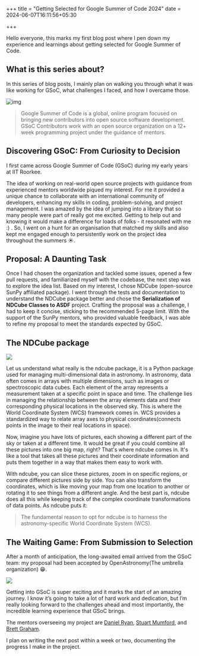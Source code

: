 +++
title = "Getting Selected for Google Summer of Code 2024"
date = 2024-06-07T16:11:56+05:30

+++

Hello everyone, this marks my first blog post where I pen down my experience and learnings about getting selected for Google Summer of Code.

## What is this series about?

In this series of blog posts, I mainly plan on walking you through what it was like working for GSoC, what challenges I faced, and how I overcame those.

![img](/images/GSoC_OA.png)

> Google Summer of Code is a global, online program focused on bringing new contributors into open source software development. GSoC Contributors work with an open source organization on a 12+ week programming project under the guidance of mentors.

## Discovering GSoC: From Curiosity to Decision

I first came across Google Summer of Code (GSoC) during my early years at IIT Roorkee.

The idea of working on real-world open source projects with guidance from experienced mentors worldwide piqued my interest.
For me it provided a unique chance to collaborate with an international community of developers, enhancing my skills in coding, problem-solving, and project management. I was amazed by the idea of jumping into a library that so many people were part of really got me excited. Getting to help out and knowing it would make a difference for loads of folks - it resonated with me :) . So, I went on a hunt for an organisation that matched my skills and also kept me engaged enough to persistently work on the project idea throughout the summers ☀️.

## Proposal: A Daunting Task

Once I had chosen the organization and tackled some issues, opened a few pull requests, and familiarized myself with the codebase, the next step was to explore the idea list. Based on my interest, I chose NDCube (open-source SunPy affiliated package). I went through the tests and documentation to understand the NDCube package better and chose the **Serialization of NDCube Classes to ASDF** project. Crafting the proposal was a challenge, I had to keep it concise, sticking to the recommended 5-page limit.  With the support of the SunPy mentors, who provided valuable feedback, I was able to refine my proposal to meet the standards expected by GSoC.


## The NDCube package 

![](/images/ndcube.png)

Let us understand what really is the ndcube package, it is a Python package used for managing multi-dimensional data in astronomy. In astronomy, data often comes in arrays with multiple dimensions, such as images or spectroscopic data cubes. Each element of the array represents a measurement taken at a specific point in space and time. 
The challenge lies in managing the relationship between the array elements data and their corresponding physical locations in the observed sky. This is where the World Coordinate System (WCS) framework comes in. WCS provides a standardized way to relate array axes to physical coordinates(connects points in the image to their real locations in space).

Now, imagine you have lots of pictures, each showing a different part of the sky or taken at a different time. It would be great if you could combine all these pictures into one big map, right? That's where ndcube comes in. It's like a tool that takes all these pictures and their coordinate information and puts them together in a way that makes them easy to work with.

With ndcube, you can slice these pictures, zoom in on specific regions, or compare different pictures side by side. You can also transform the coordinates, which is like moving your map from one location to another or rotating it to see things from a different angle. And the best part is, ndcube does all this while keeping track of the complex coordinate transformations of data points. As ndcube puts it:
> The fundamental reason to opt for ndcube is to harness the astronomy-specific World Coordinate System (WCS).

## The Waiting Game: From Submission to Selection

After a month of anticipation, the long-awaited email arrived from the GSoC team: my proposal had been accepted by OpenAstronomy(The umbrella organization) 😁.

![](/images/Acceptance.png)

Getting into GSoC is super exciting and it marks the start of an amazing journey. I know it’s going to take a lot of hard work and dedication, but I’m really looking forward to the challenges ahead and most importantly, the incredible learning experience that GSoC brings.

The mentors overseeing my project are [Daniel Ryan](https://github.com/DanRyanIrish), [Stuart Mumford](https://github.com/cadair), and [Brett Graham](https://github.com/braingram).

I plan on writing the next post within a week or two, documenting the progress I make in the project.